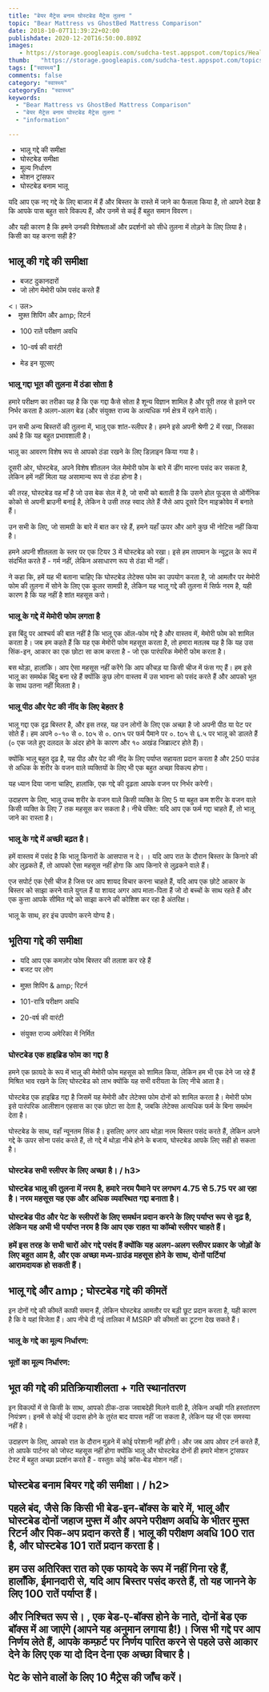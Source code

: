 ```yaml
---
title: "बेयर मैट्रेस बनाम घोस्टबेड मैट्रेस तुलना "
topic: "Bear Mattress vs GhostBed Mattress Comparison"
date: 2018-10-07T11:39:22+02:00
publishdate: 2020-12-20T16:50:00.889Z
images: 
   - https://storage.googleapis.com/sudcha-test.appspot.com/topics/Health/default-selection/8.jpg
thumb:   "https://storage.googleapis.com/sudcha-test.appspot.com/topics/Health/default-selection/thumb/8.jpg"
tags: ["स्वास्थ्य"]
comments: false
category: "स्वास्थ्य"
categoryEn: "स्वास्थ्य"
keywords: 
  - "Bear Mattress vs GhostBed Mattress Comparison"
  - "बेयर मैट्रेस बनाम घोस्टबेड मैट्रेस तुलना "
  - "information"

---
```

<ul> <li> भालू गद्दे की समीक्षा </li> <li> घोस्टबेड समीक्षा </li> <li> मूल्य निर्धारण </li> <li> मोशन ट्रांसफर </li> <li> घोस्टबेड बनाम भालू </li> </ul> <p> यदि आप एक नए गद्दे के लिए बाजार में हैं और बिस्तर के रास्ते में जाने का फैसला किया है, तो आपने देखा है कि आपके पास बहुत सारे विकल्प हैं, और उनमें से कई हैं बहुत समान विवरण। </p> <p> और यही कारण है कि हमने उनकी विशेषताओं और प्रदर्शनों को सीधे तुलना में तोड़ने के लिए लिया है। किसी का यह करना सही है? </P> <h2> भालू की गद्दे की समीक्षा </h2> <ul> <li> बजट दुकानदारों </li> <li> जो लोग मेमोरी फोम पसंद करते हैं </li> </ul> <। उल> <li> मुफ़्त शिपिंग और amp; रिटर्न </li> </ul> <ul> <li> 100 रातें परीक्षण अवधि </li> </ul> <ul> <li> 10-वर्ष की वारंटी </li> </ul> <ul> <li > मेड इन यूएसए </li> </ul> <h3> भालू गद्दा भूत की तुलना में ठंडा सोता है </h3> <p> हमारे परीक्षण का तरीका यह है कि एक गद्दा कैसे सोता है शून्य विज्ञान शामिल है और पूरी तरह से इतने पर निर्भर करता है अलग-अलग बेड (और संयुक्त राज्य के अत्यधिक गर्म क्षेत्र में रहने वाले)। </p> <p> उन सभी अन्य बिस्तरों की तुलना में, भालू एक शांत-स्लीपर है। हमने इसे अपनी श्रेणी 2 में रखा, जिसका अर्थ है कि यह बहुत प्रभावशाली है। </p> <p> भालू का आवरण विशेष रूप से आपको ठंडा रखने के लिए डिज़ाइन किया गया है। </p> <p> दूसरी ओर, घोस्टबेड, अपने विशेष शीतलन जेल मेमोरी फोम के बारे में डींग मारना पसंद कर सकता है, लेकिन हमें नहीं मिला यह असामान्य रूप से ठंडा होना है। </p> <p> की तरह, घोस्टबेड वह माँ है जो उस बेक सेल में है, जो सभी को बताती है कि उसने होल फूड्स से ऑर्गेनिक कोको से अपनी ब्राउनी बनाई है, लेकिन वे उसी तरह स्वाद लेते हैं जैसे आप दूसरे दिन माइक्रोवेव में बनाते हैं। </p> <p> उन सभी के लिए, जो सामग्री के बारे में बात कर रहे हैं, हमने यहाँ ऊपर और आगे कुछ भी नोटिस नहीं किया है। </p> <p> हमने अपनी शीतलता के स्तर पर एक टियर 3 में घोस्टबेड को रखा। इसे हम तापमान के न्यूट्रल के रूप में संदर्भित करते हैं - गर्म नहीं, लेकिन असाधारण रूप से ठंडा भी नहीं। </p> <p> ने कहा कि, हमें यह भी बताना चाहिए कि घोस्टबेड लेटेक्स फोम का उपयोग करता है, जो आमतौर पर मेमोरी फोम की तुलना में सोने के लिए एक कूलर सामग्री है, लेकिन यह भालू गद्दे की तुलना में सिर्फ नरम है, यही कारण है कि यह नहीं है शांत महसूस करो। </p> <h3> भालू के गद्दे में मेमोरी फोम लगता है </h3> <p> इस बिंदु पर आश्चर्य की बात नहीं है कि भालू एक ऑल-फोम गद्दे है और वास्तव में, मेमोरी फोम को शामिल करता है। जब हम कहते हैं कि यह एक मेमोरी फोम महसूस करता है, तो हमारा मतलब यह है कि यह उस सिंक-इन, आकार का एक छोटा सा काम करता है - जो एक पारंपरिक मेमोरी फोम करता है। </p> <p> बस थोड़ा, हालांकि। आप ऐसा महसूस नहीं करेंगे कि आप कीचड़ या किसी चीज में फंस गए हैं। हम इसे भालू का समर्थक बिंदु बना रहे हैं क्योंकि कुछ लोग वास्तव में उस भावना को पसंद करते हैं और आपको भूत के साथ उतना नहीं मिलता है। </p> <h3> भालू पीठ और पेट की नींद के लिए बेहतर है </h3 > <p> भालू गद्दा एक दृढ़ बिस्तर है, और इस तरह, यह उन लोगों के लिए एक अच्छा है जो अपनी पीठ या पेट पर सोते हैं। हम अपने ०-१० से ०. to५ से ०. on५ पर फर्म पैमाने पर ०. to५ से ६.५ पर भालू को डालते हैं (० एक जले हुए दलदल के अंदर होने के कारण और १० अखंड जिब्राल्टर होते हैं)। </p> <p> क्योंकि भालू बहुत दृढ़ है, यह पीठ और पेट की नींद के लिए पर्याप्त सहायता प्रदान करता है और 250 पाउंड से अधिक के शरीर के वजन वाले व्यक्तियों के लिए भी एक बहुत अच्छा विकल्प होगा। </p> <p> यह ध्यान दिया जाना चाहिए, हालांकि, एक गद्दे की दृढ़ता आपके वजन पर निर्भर करेगी। </p> <p> उदाहरण के लिए, भालू उच्च शरीर के वजन वाले किसी व्यक्ति के लिए 5 या बहुत कम शरीर के वजन वाले किसी व्यक्ति के लिए 7 तक महसूस कर सकता है। नीचे पंक्ति: यदि आप एक फर्म गद्दा चाहते हैं, तो भालू जाने का रास्ता है। </p> <h3> भालू के गद्दे में अच्छी बढ़त है। </h3> <p> हमें वास्तव में पसंद है कि भालू किनारों के आसपास न दे। । यदि आप रात के दौरान बिस्तर के किनारे की ओर लुढ़कते हैं, तो आपको ऐसा महसूस नहीं होगा कि आप किनारे से लुढ़कने वाले हैं। </p> <p> एज सपोर्ट एक ऐसी चीज है जिस पर आप शायद विचार करना चाहते हैं, यदि आप एक छोटे आकार के बिस्तर को साझा करने वाले युगल हैं या शायद अगर आप माता-पिता हैं जो दो बच्चों के साथ रहते हैं और एक कुत्ता आपके सीमित गद्दे को साझा करने की कोशिश कर रहा है अंतरिक्ष। </p> <p> भालू के साथ, हर इंच उपयोग करने योग्य है। </p> <h2> भूतिया गद्दे की समीक्षा </h2> <ul> <li> यदि आप एक कमज़ोर फोम बिस्तर की तलाश कर रहे हैं </li> <li> बजट पर लोग </li> </ul> <ul> <li> मुफ़्त शिपिंग & amp; रिटर्न </li> </ul> <ul> <li> 101-रात्रि परीक्षण अवधि </li> </ul> <ul> <li> 20-वर्ष की वारंटी </li> </ul> <ul> <li> संयुक्त राज्य अमेरिका में निर्मित </li> </ul> <h3> घोस्टबेड एक हाइब्रिड फोम का गद्दा है </h3> <p> हमने एक फ़ायदे के रूप में भालू की मेमोरी फोम महसूस को शामिल किया, लेकिन हम भी एक देने जा रहे हैं मिश्रित भाव रखने के लिए घोस्टबेड को लाभ क्योंकि यह सभी वरीयता के लिए नीचे आता है। </p> <p> घोस्टबेड एक हाइब्रिड गद्दा है जिसमें यह मेमोरी और लेटेक्स फोम दोनों को शामिल करता है। मेमोरी फोम इसे पारंपरिक आलीशान एहसास का एक छोटा सा देता है, जबकि लेटेक्स अत्यधिक फर्म के बिना समर्थन देता है। </p> <p> घोस्टबेड के साथ, वहाँ न्यूनतम सिंक है। इसलिए अगर आप थोड़ा नरम बिस्तर पसंद करते हैं, लेकिन अपने गद्दे के ऊपर सोना पसंद करते हैं, तो गद्दे में थोड़ा नीचे होने के बजाय, घोस्टबेड आपके लिए सही हो सकता है। </p> <h3> घोस्टबेड सभी स्लीपर के लिए अच्छा है। / h3> <p> घोस्टबेड भालू की तुलना में नरम है, हमारे नरम पैमाने पर लगभग 4.75 से 5.75 पर आ रहा है। नरम महसूस यह एक और अधिक व्यवस्थित गद्दा बनाता है। </p> <p> घोस्टबेड पीठ और पेट के स्लीपरों के लिए समर्थन प्रदान करने के लिए पर्याप्त रूप से दृढ़ है, लेकिन यह अभी भी पर्याप्त नरम है कि आप एक राहत या कॉम्बो स्लीपर चाहते हैं। </p> <p> हमें इस तरह के सभी चारों ओर गद्दे पसंद हैं क्योंकि यह अलग-अलग स्लीपर प्रकार के जोड़ों के लिए बहुत आम है, और एक अच्छा मध्य-ग्राउंड महसूस होने के साथ, दोनों पार्टियां आरामदायक हो सकती हैं। </p> <h2> भालू गद्दे और amp ; घोस्टबेड गद्दे की कीमतें </h2> <p> इन दोनों गद्दे की कीमतें काफी समान हैं, लेकिन घोस्टबेड आमतौर पर बड़ी छूट प्रदान करता है, यही कारण है कि वे यहां विजेता हैं। आप नीचे दी गई तालिका में MSRP की कीमतों का टूटना देख सकते हैं। </p> <h3> भालू के गद्दे का मूल्य निर्धारण: </h3> <h3> भूतों का मूल्य निर्धारण: </h3> <h2> भूत की गद्दे की प्रतिक्रियाशीलता + गति स्थानांतरण </h2> <p> इन विकल्पों में से किसी के साथ, आपको ठीक-ठाक जवाबदेही मिलने वाली है, लेकिन अच्छी गति हस्तांतरण नियंत्रण। इनमें से कोई भी उदास होने के तुरंत बाद वापस नहीं जा सकता है, लेकिन यह भी एक समस्या नहीं है। </p> <p> उदाहरण के लिए, आपको रात के दौरान मुड़ने में कोई परेशानी नहीं होगी। और जब आप ओवर टर्न करते हैं, तो आपके पार्टनर को जोस्ट महसूस नहीं होगा क्योंकि भालू और घोस्टबेड दोनों ही हमारे मोशन ट्रांसफर टेस्ट में बहुत अच्छा प्रदर्शन करते हैं - वस्तुतः कोई क्रॉस-बेड मोशन नहीं। </p> <h2> घोस्टबेड बनाम बियर गद्दे की समीक्षा। / h2> <p> पहले बंद, जैसे कि किसी भी बेड-इन-बॉक्स के बारे में, भालू और घोस्टबेड दोनों जहाज मुफ्त में और अपने परीक्षण अवधि के भीतर मुफ्त रिटर्न और पिक-अप प्रदान करते हैं। भालू की परीक्षण अवधि 100 रात है, और घोस्टबेड 101 रातें प्रदान करता है। </p> <p> हम उस अतिरिक्त रात को एक फायदे के रूप में नहीं गिना रहे हैं, हालाँकि, ईमानदारी से, यदि आप बिस्तर पसंद करते हैं, तो यह जानने के लिए 100 रातें पर्याप्त हैं। </p> <p> और निश्चित रूप से। , एक बेड-ए-बॉक्स होने के नाते, दोनों बेड एक बॉक्स में आ जाएंगे (आपने यह अनुमान लगाया है!)। जिस भी गद्दे पर आप निर्णय लेते हैं, आपके कम्फ़र्ट पर निर्णय पारित करने से पहले उसे आकार देने के लिए एक या दो दिन देना एक अच्छा विचार है। </p> <p> पेट के सोने वालों के लिए 10 मैट्रेस की जाँच करें। </p> 
